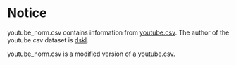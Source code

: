 # Notice

youtube_norm.csv contains information from [youtube.csv](https://www.kaggle.com/datasets/thedevastator/youtube-trending-videos-dataset). The author of the youtube.csv dataset is [dskl](https://data.world/iamdilan).

youtube_norm.csv is a modified version of a youtube.csv.